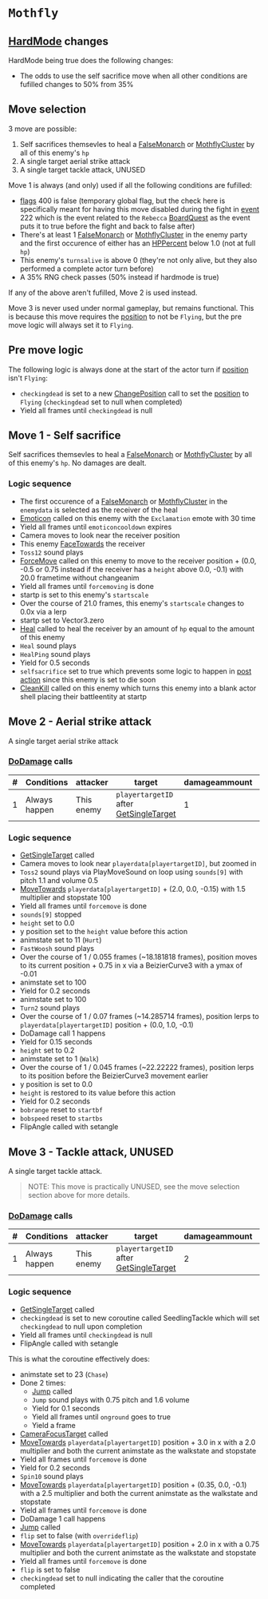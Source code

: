 # `Mothfly`

## [HardMode](../../Damage%20pipeline/HardMode.md) changes
HardMode being true does the following changes:

- The odds to use the self sacrifice move when all other conditions are fufilled changes to 50% from 35%

## Move selection
3 move are possible:

1. Self sacrifices themsevles to heal a [FalseMonarch](FalseMonarch.md) or [MothflyCluster](MothflyCluster.md) by all of this enemy's `hp`
2. A single target aerial strike attack
3. A single target tackle attack, UNUSED

Move 1 is always (and only) used if all the following conditions are fufilled:

- [flags](../../../Flags%20arrays/flags.md) 400 is false (temporary global flag, but the check here is specifically meant for having this move disabled during the fight in [event](../../../Enums%20and%20IDs/Events.md) 222 which is the event related to the `Rebecca` [BoardQuest](../../../Enums%20and%20IDs/BoardQuests.md) as the event puts it to true before the fight and back to false after)
- There's at least 1 [FalseMonarch](FalseMonarch.md) or [MothflyCluster](MothflyCluster.md) in the enemy party and the first occurence of either has an [HPPercent](../../Actors%20states/HPPercent.md) below 1.0 (not at full `hp`)
- This enemy's `turnsalive` is above 0 (they're not only alive, but they also performed a complete actor turn before)
- A 35% RNG check passes (50% instead if hardmode is true)

If any of the above aren't fufilled, Move 2 is used instead.

Move 3 is never used under normal gameplay, but remains functional. This is because this move requires the [position](../../Actors%20states/BattlePosition.md) to not be `Flying`, but the pre move logic will always set it to `Flying`.

## Pre move logic
The following logic is always done at the start of the actor turn if [position](../../Actors%20states/BattlePosition.md) isn't `Flying`:

- `checkingdead` is set to a new [ChangePosition](../ChangePosition.md) call to set the [position](../../Actors%20states/BattlePosition.md) to `Flying` (`checkingdead` set to null when completed)
- Yield all frames until `checkingdead` is null

## Move 1 - Self sacrifice
Self sacrifices themsevles to heal a [FalseMonarch](FalseMonarch.md) or [MothflyCluster](MothflyCluster.md) by all of this enemy's `hp`. No damages are dealt.

### Logic sequence

- The first occurence of a [FalseMonarch](FalseMonarch.md) or [MothflyCluster](MothflyCluster.md) in the `enemydata` is selected as the receiver of the heal
- [Emoticon](../../../Entities/EntityControl/EntityControl%20Methods.md#emoticon) called on this enemy with the `Exclamation` emote with 30 time
- Yield all frames until `emoticoncooldown` expires
- Camera moves to look near the receiver position
- This enemy [FaceTowards](../../../Entities/EntityControl/EntityControl%20Methods.md#facetowards) the receiver
- `Toss12` sound plays
- [ForceMove](../../../Entities/EntityControl/EntityControl%20Methods.md#forcemove) called on this enemy to move to the receiver position + (0.0, -0.5 or 0.75 instead if the receiver has a `height` above 0.0, -0.1) with 20.0 frametime without changeanim
- Yield all frames until `forcemoving` is done
- startp is set to this enemy's `startscale`
- Over the course of 21.0 frames, this enemy's `startscale` changes to 0.0x via a lerp
- startp set to Vector3.zero
- [Heal](../../Actors%20states/Heal.md) called to heal the receiver by an amount of `hp` equal to the amount of this enemy
- `Heal` sound plays
- `HealPing` sound plays
- Yield for 0.5 seconds
- `selfsacrifice` set to true which prevents some logic to happen in [post action](../../Battle%20flow/Action%20coroutines/DoAction.md#post-action) since this enemy is set to die soon
- [CleanKill](../../Actors%20states/CleanKill.md) called on this enemy which turns this enemy into a blank actor shell placing their battleentity at startp

## Move 2 - Aerial strike attack
A single target aerial strike attack

### [DoDamage](../../Damage%20pipeline/DoDamage.md) calls

|#|Conditions|attacker|target|damageammount|property|overrides|block|
|-:|---|---|---|---|---|---|---|
|1|Always happen|This enemy|`playertargetID` after [GetSingleTarget](../../Actors%20states/Targetting/GetRandomAvaliablePlayer.md#getsingletarget)|1|null|null|`commandsuccess`|

### Logic sequence

- [GetSingleTarget](../../Actors%20states/Targetting/GetRandomAvaliablePlayer.md#getsingletarget) called
- Camera moves to look near `playerdata[playertargetID]`, but zoomed in
- `Toss2` sound plays via PlayMoveSound on loop using `sounds[9]` with pitch 1.1 and volume 0.5
- [MoveTowards](../../../Entities/EntityControl/EntityControl%20Methods.md#movetowards) `playerdata[playertargetID]` + (2.0, 0.0, -0.15) with 1.5 multiplier and stopstate 100
- Yield all frames until `forcemove` is done
- `sounds[9]` stopped
- `height` set to 0.0
- y position set to the `height` value before this action
- animstate set to 11 (`Hurt`)
- `FastWoosh` sound plays
- Over the course of 1 / 0.055 frames (~18.181818 frames), position moves to its current position + 0.75 in x via a BeizierCurve3 with a ymax of -0.01
- animstate set to 100
- Yield for 0.2 seconds
- animstate set to 100
- `Turn2` sound plays
- Over the course of 1 / 0.07 frames (~14.285714 frames), position lerps to `playerdata[playertargetID]` position + (0.0, 1.0, -0.1)
- DoDamage call 1 happens
- Yield for 0.15 seconds
- `height` set to 0.2
- animstate set to 1 (`Walk`)
- Over the course of 1 / 0.045 frames (~22.22222 frames), position lerps to its position before the BeizierCurve3 movement earlier
- y position is set to 0.0
- `height` is restored to its value before this action
- Yield for 0.2 seconds
- `bobrange` reset to `startbf`
- `bobspeed` reset to `startbs`
- FlipAngle called with setangle

## Move 3 - Tackle attack, UNUSED
A single target tackle attack.

> NOTE: This move is practically UNUSED, see the move selection section above for more details.

### [DoDamage](../../Damage%20pipeline/DoDamage.md) calls

|#|Conditions|attacker|target|damageammount|property|overrides|block|
|-:|---|---|---|---|---|---|---|
|1|Always happen|This enemy|`playertargetID` after [GetSingleTarget](../../Actors%20states/Targetting/GetRandomAvaliablePlayer.md#getsingletarget)|2|null|null|`commandsuccess`|

### Logic sequence

- [GetSingleTarget](../../Actors%20states/Targetting/GetRandomAvaliablePlayer.md#getsingletarget) called
- `checkingdead` is set to new coroutine called SeedlingTackle which will set `checkingdead` to null upon completion
- Yield all frames until `checkingdead` is null
- FlipAngle called with setangle

This is what the coroutine effectively does:

- animstate set to 23 (`Chase`)
- Done 2 times:
    - [Jump](../../../Entities/EntityControl/EntityControl%20Methods.md#jump) called
    - `Jump` sound plays with 0.75 pitch and 1.6 volume
    - Yield for 0.1 seconds
    - Yield all frames until `onground` goes to true
    - Yield a frame
- [CameraFocusTarget](../../Visual%20rendering/CameraFocusTarget.md) called
- [MoveTowards](../../../Entities/EntityControl/EntityControl%20Methods.md#movetowards) `playerdata[playertargetID]` position + 3.0 in x with a 2.0 multiplier and both the current animstate as the walkstate and stopstate
- Yield all frames until `forcemove` is done
- Yield for 0.2 seconds
- `Spin10` sound plays
- [MoveTowards](../../../Entities/EntityControl/EntityControl%20Methods.md#movetowards) `playerdata[playertargetID]` position + (0.35, 0.0, -0.1) with a 2.5 multiplier and both the current animstate as the walkstate and stopstate
- Yield all frames until `forcemove` is done
- DoDamage 1 call happens
- [Jump](../../../Entities/EntityControl/EntityControl%20Methods.md#jump) called
- `flip` set to false (with `overrideflip`)
- [MoveTowards](../../../Entities/EntityControl/EntityControl%20Methods.md#movetowards) `playerdata[playertargetID]` position + 2.0 in x with a 0.75 multiplier and both the current animstate as the walkstate and stopstate
- Yield all frames until `forcemove` is done
- `flip` is set to false
- `checkingdead` set to null indicating the caller that the coroutine completed
